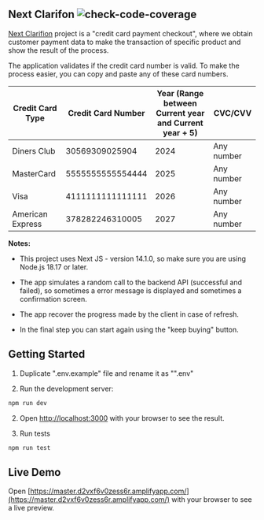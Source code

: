 ## Next Clarifon ![check-code-coverage](https://img.shields.io/badge/code--coverage-97.57%25-brightgreen)

[Next Clarifion](https://master.d2vxf6v0zess6r.amplifyapp.com/) project is a "credit card payment checkout", where we obtain customer payment data to make the transaction of specific product and show
the result of the process.

The application validates if the credit card number is valid. To make the process easier, you can copy and paste any of these card numbers.

| Credit Card Type | Credit Card Number | Year (Range between Current year and Current year + 5) | CVC/CVV    |
| ---------------- | ------------------ | ------------------------------------------------------ | ---------- |
| Diners Club      | 30569309025904     | 2024                                                   | Any number |
| MasterCard       | 5555555555554444   | 2025                                                   | Any number |
| Visa             | 4111111111111111   | 2026                                                   | Any number |
| American Express | 378282246310005    | 2027                                                   | Any number |

**Notes:**

-   This project uses Next JS - version 14.1.0, so make sure you are using Node.js 18.17 or later.
-   The app simulates a random call to the backend API (successful and failed), so sometimes a error message is displayed and sometimes a confirmation screen.

-   The app recover the progress made by the client in case of refresh.

-   In the final step you can start again using the "keep buying" button.

## Getting Started

1. Duplicate ".env.example" file and rename it as "".env"

2. Run the development server:

```bash
npm run dev
```

2. Open [http://localhost:3000](http://localhost:3000) with your browser to see the result.

3. Run tests

```bash
npm run test
```

## Live Demo

Open [https://master.d2vxf6v0zess6r.amplifyapp.com/](https://master.d2vxf6v0zess6r.amplifyapp.com/) with your browser to see a live preview.
